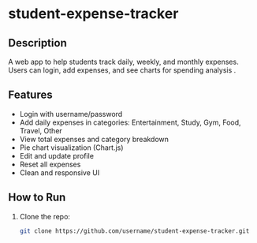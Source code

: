 # student-expense-tracker


## Description
A web app to help students track daily, weekly, and monthly expenses. Users can login, add expenses, and see charts for spending analysis .

## Features
- Login with username/password
- Add daily expenses in categories: Entertainment, Study, Gym, Food, Travel, Other
- View total expenses and category breakdown
- Pie chart visualization (Chart.js)
- Edit and update profile
- Reset all expenses
- Clean and responsive UI

## How to Run
1. Clone the repo:
   ```bash
   git clone https://github.com/username/student-expense-tracker.git
